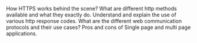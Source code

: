 How HTTPS works behind the scene?
What are different http methods available and what they exactly do.
Understand and explain the use of various http response codes.
What are the different web communication protocols and their use cases?
Pros and cons of Single page and multi page applications.

